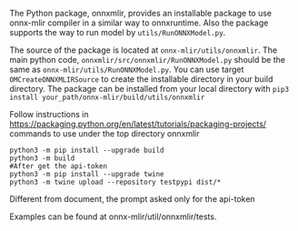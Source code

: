 The Python package, onnxmlir, provides an installable package to use onnx-mlir
compiler in a similar way to onnxruntime. Also the package supports the way to 
run model by `utils/RunONNXModel.py`.

The source of the package is located at `onnx-mlir/utils/onnxmlir`. The main python code, `onnxmlir/src/onnxmlir/RunONNXModel.py` should be the same as `onnx-mlir/utils/RunONNXModel.py`. You can use target `OMCreateONNXMLIRSource` to create the installable directory in your build directory.
The package can be installed from your local directory with `pip3 install your_path/onnx-mlir/build/utils/onnxmlir`

Follow instructions in https://packaging.python.org/en/latest/tutorials/packaging-projects/
commands to use under the top directory onnxmlir
```
python3 -m pip install --upgrade build
python3 -m build
#After get the api-token
python3 -m pip install --upgrade twine
python3 -m twine upload --repository testpypi dist/*
```
Different from document, the prompt asked only for the api-token

Examples can be found at onnx-mlir/util/onnxmlir/tests.
